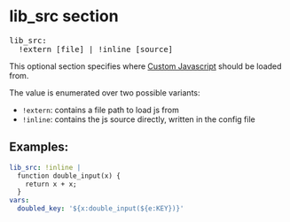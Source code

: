 # lib_src section

<pre>
lib_src:
  !extern [file] | !inline [source]
</pre>

This optional section specifies where [Custom Javascript](./common-types/expressions.md#custom-javascript)
should be loaded from.

The value is enumerated over two possible variants:

- `!extern`: contains a file path to load js from
- `!inline`: contains the js source directly, written in the config file

## Examples:

```yaml
lib_src: !inline |
  function double_input(x) {
    return x + x;
  }
vars:
  doubled_key: '${x:double_input(${e:KEY})}'
```


